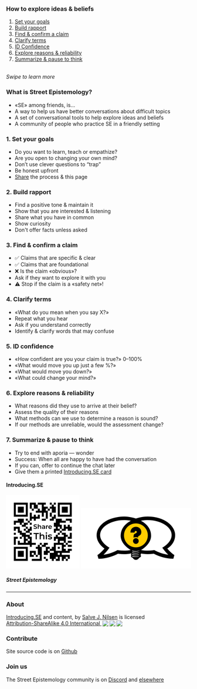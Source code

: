 [comment]: # (Compile this presentation with the command below)
[comment]: # (mdslides docs.md --include dist)

[comment]: # (THEME = streetepistemology)

[comment]: # (minScale: 0.2)
[comment]: # (maxScale: 4.0)
[comment]: # (controls: true)
[comment]: # (width: "80%")
[comment]: # (height: "80%")
[comment]: # (help: true)


### How to explore ideas & beliefs

1. [Set your goals](#/1)
2. [Build rapport](#/2)
3. [Find & confirm a claim](#/3)
4. [Clarify terms](#/4)
5. [ID Confidence](#/5)
6. [Explore reasons & reliability](#/6)
7. [Summarize & pause to think](#/7)

\
*Swipe to learn more*

[comment]: # (||| data-background-size="50%" data-background-image="dist/media/street-epistemology-logo.png", data-background-position="100% 0%" data-background-opacity="0.2")

### What is Street Epistemology?

* «SE» among friends, is...
* A way to help us have better conversations about difficult topics
* A set of conversational tools to help explore ideas and beliefs
* A community of people who practice SE in a friendly setting


[comment]: # (!!!)

### 1. Set your goals

* Do you want to learn, teach or empathize?
* Are you open to changing your own mind?
* Don’t use clever questions to “trap”
* Be honest upfront
* [Share](#/8) the process & this page


[comment]: # (!!!)

### 2. Build rapport

* Find a positive tone & maintain it
* Show that you are interested & listening
* Share what you have in common
* Show curiosity
* Don't offer facts unless asked


[comment]: # (!!!)

### 3. Find & confirm a claim

* ✅ Claims that are specific & clear
* ✅ Claims that are foundational
* ❌ Is the claim «obvious»?
* Ask if they want to explore it with you
* ⚠️  Stop if the claim is a «safety net»!


[comment]: # (!!!)

### 4. Clarify terms

* «What do you mean when you say X?»
* Repeat what you hear
* Ask if you understand correctly
* Identify & clarify words that may confuse


[comment]: # (!!!)

### 5. ID confidence

* «How confident are you your claim is true?» 0–100%
* «What would move you up just a few %?»
* «What would move you down?»
* «What could change your mind?»


[comment]: # (!!!)

### 6. Explore reasons & reliability

* What reasons did they use to arrive at their belief?
* Assess the quality of their reasons
* What methods can we use to determine a reason is sound?
* If our methods are unreliable, would the assessment change?


[comment]: # (!!!)

### 7. Summarize & pause to think

* Try to end with aporia — wonder
* Success: When all are happy to have had the conversation
* If you can, offer to continue the chat later
* Give them a printed [Introducing.SE card](dist/media/introducing-se-card-2021-01.pdf)


[comment]: # (!!!)

#### Introducing.SE
[![QR Code image to introducing.se](dist/media/share-this.png)](https://introducing.se)
[![Street Epistemology Logo](dist/media/street-epistemology-logo.png)](https://streetepistemology.com)
##### Street Epistemology

---
### About

<p xmlns:cc="http://creativecommons.org/ns#" xmlns:dct="http://purl.org/dc/terms/"><a property="dct:title" rel="cc:attributionURL" href="https://introducing.se">Introducing.SE</a> and content, by <a rel="cc:attributionURL dct:creator" property="cc:attributionName" href="https://twitter.com/sjoshuan">Salve J. Nilsen</a> is licensed <a href="http://creativecommons.org/licenses/by-sa/4.0/?ref=chooser-v1" target="_blank" rel="license noopener noreferrer" style="display:inline-block;">Attribution-ShareAlike 4.0 International <img style="height:22px!important;margin-left:3px;vertical-align:text-bottom;" src="https://mirrors.creativecommons.org/presskit/icons/cc.svg?ref=chooser-v1"><img style="height:22px!important;margin-left:3px;vertical-align:text-bottom;" src="https://mirrors.creativecommons.org/presskit/icons/by.svg?ref=chooser-v1"><img style="height:22px!important;margin-left:3px;vertical-align:text-bottom;" src="https://mirrors.creativecommons.org/presskit/icons/sa.svg?ref=chooser-v1"></a></p>

### Contribute

Site source code is on [Github](https://github.com/sjn/introducing-se/)


### Join us

The Street Epistemology community is on [Discord](https://discord.gg/sKap3zM) and [elsewhere](https://streetepistemology.com/community)


[comment]: # (|||)
